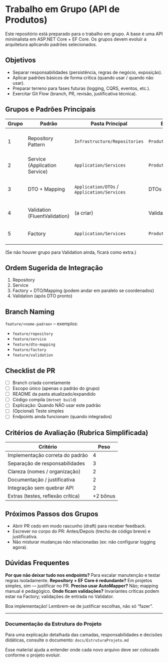 # Trabalho em Grupo (API de Produtos)

Este repositório está preparado para o trabalho em grupo. A base é uma API minimalista em ASP.NET Core + EF Core. Os grupos devem evoluir a arquitetura aplicando padrões selecionados.

## Objetivos
- Separar responsabilidades (persistência, regras de negócio, exposição).
- Aplicar padrões básicos de forma crítica (quando usar / quando não usar).
- Preparar terreno para fases futuras (logging, CQRS, eventos, etc.).
- Exercitar Git Flow (branch, PR, revisão, justificativa técnica).

## Grupos e Padrões Principais
| Grupo | Padrão | Pasta Principal | Entrega | Observações |
|-------|--------|-----------------|---------|-------------|
| 1 | Repository Pattern | `Infrastructure/Repositories` | `ProdutoRepository` | Focar em persistência, sem regra de negócio |
| 2 | Service (Application Service) | `Application/Services` | `ProdutoService` | Orquestra e centraliza regras |
| 3 | DTO + Mapping | `Application/DTOs` / `Application/Services` | DTOs + mapping | Desacoplar entidade do contrato externo |
| 4 | Validation (FluentValidation) | (a criar) | Validators | Padronizar erros e mensagens |
| 5 | Factory | `Application/Services` | `ProdutoFactory` | Garantir invariantes de criação |

(Se não houver grupo para Validation ainda, ficará como extra.)

## Ordem Sugerida de Integração
1. Repository
2. Service
3. Factory + DTO/Mapping (podem andar em paralelo se coordenados)
4. Validation (após DTO pronto)

## Branch Naming
`feature/<nome-padrao>` – exemplos:
- `feature/repository`
- `feature/service`
- `feature/dto-mapping`
- `feature/factory`
- `feature/validation`

## Checklist de PR
- [ ] Branch criada corretamente
- [ ] Escopo único (apenas o padrão do grupo)
- [ ] README da pasta atualizado/expandido
- [ ] Código compila (`dotnet build`)
- [ ] Explicação: Quando NÃO usar este padrão
- [ ] (Opcional) Teste simples
- [ ] Endpoints ainda funcionam (quando integrados)

## Critérios de Avaliação (Rubrica Simplificada)
| Critério | Peso |
|----------|------|
| Implementação correta do padrão | 4 |
| Separação de responsabilidades | 3 |
| Clareza (nomes / organização) | 2 |
| Documentação / justificativa | 2 |
| Integração sem quebrar API | 2 |
| Extras (testes, reflexão crítica) | +2 bônus |

## Próximos Passos dos Grupos
- Abrir PR cedo em modo rascunho (draft) para receber feedback.
- Escrever no corpo do PR: Antes/Depois (trecho de código breve) e justificativa.
- Não misturar mudanças não relacionadas (ex: não configurar logging agora).

## Dúvidas Frequentes
**Por que não deixar tudo nos endpoints?** Para escalar manutenção e testar regras isoladamente.
**Repository + EF Core é redundante?** Em projetos simples, sim — justificar no PR.
**Preciso usar AutoMapper?** Não; mapping manual é pedagógico.
**Onde ficam validações?** Invariantes críticas podem estar na Factory; validações de entrada no Validator.


Boa implementação! Lembrem-se de justificar escolhas, não só “fazer”.

---
### Documentação da Estrutura do Projeto
Para uma explicação detalhada das camadas, responsabilidades e decisões didáticas, consulte o documento:
`docs/EstruturaProjeto.md`

Esse material ajuda a entender onde cada novo arquivo deve ser colocado conforme o projeto evoluir.

